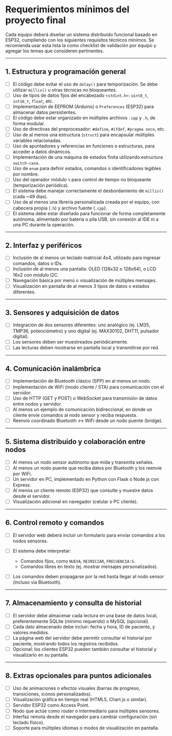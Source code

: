 # Requerimientos mínimos del proyecto final

Cada equipo deberá diseñar un sistema distribuido funcional basado en ESP32, cumpliendo con los siguientes requisitos técnicos mínimos.  Se recomienda usar esta lista la como checklist de validación por equipo y agregar los temas que consideren pertinentes.

---

## 1. Estructura y programación general

* [ ] El código debe evitar el uso de `delay()` para temporización. Se debe utilizar `millis()` u otras técnicas no bloqueantes.
* [ ] Uso de tipos de datos fijos del encabezado `<stdint.h>`: `uint8_t`, `int16_t`, `float`, etc.
* [ ] Implementación de EEPROM (Arduino) o `Preferences` (ESP32) para almacenar datos persistentes.
* [ ] El código debe estar organizado en múltiples archivos `.cpp` y `.h`, de forma modular.
* [ ] Uso de directivas del preprocesador: `#define`, `#ifdef`, `#pragma once`, etc.
* [ ] Uso de al menos una estructura (`struct`) para encapsular múltiples variables relacionadas.
* [ ] Uso de apuntadores y referencias en funciones o estructuras, para acceder a datos dinámicos.
* [ ] Implementación de una máquina de estados finita utilizando estructura `switch-case`.
* [ ] Uso de `enum` para definir estados, comandos o identificadores legibles por nombre.
* [ ] Uso del operador módulo `%` para control de tiempo no bloqueante (temporización periódica).
* [ ] El sistema debe manejar correctamente el desbordamiento de `millis()` (cada \~49 días).
* [ ] Uso de al menos una librería personalizada creada por el equipo, con cabecera propia (`.h`) y archivo fuente (`.cpp`).
* [ ] El sistema debe estar diseñado para funcionar de forma completamente autónoma, alimentado por batería o pila USB, sin conexión al IDE ni a una PC durante la operación.

---

## 2. Interfaz y periféricos

* [ ] Inclusión de al menos un teclado matricial 4x4, utilizado para ingresar comandos, datos o IDs.
* [ ] Inclusión de al menos una pantalla: OLED (128x32 o 128x64), o LCD 16x2 con módulo I2C.
* [ ] Navegación básica por menú o visualización de múltiples mensajes.
* [ ] Visualización en pantalla de al menos 3 tipos de datos o estados diferentes.

---

## 3. Sensores y adquisición de datos

* [ ] Integración de dos sensores diferentes: uno analógico (ej. LM35, TMP36, potenciómetro) y uno digital (ej. MAX30102, DHT11, pulsador digital).
* [ ] Los sensores deben ser muestreados periódicamente.
* [ ] Las lecturas deben mostrarse en pantalla local y transmitirse por red.

---

## 4. Comunicación inalámbrica

* [ ] Implementación de Bluetooth clásico (SPP) en al menos un nodo.
* [ ] Implementación de WiFi (modo cliente / STA) para comunicación con el servidor.
* [ ] Uso de HTTP (GET y POST) o WebSocket para transmisión de datos entre nodos y servidor.
* [ ] Al menos un ejemplo de comunicación bidireccional, en donde un cliente envíe comandos al nodo sensor y reciba respuesta.
* [ ] Reenvío coordinado Bluetooth ↔ WiFi desde un nodo puente (bridge).

---

## 5. Sistema distribuido y colaboración entre nodos

* [ ] Al menos un nodo sensor autónomo que mida y transmita señales.
* [ ] Al menos un nodo puente que reciba datos por Bluetooth y los reenvíe por WiFi.
* [ ] Un servidor en PC, implementado en Python con Flask o Node.js con Express.
* [ ] Al menos un cliente remoto (ESP32) que consulte y muestre datos desde el servidor.
* [ ] Visualización adicional en navegador (celular o PC cliente).

---

## 6. Control remoto y comandos

* [ ] El servidor web deberá incluir un formulario para enviar comandos a los nodos sensores.
* [ ] El sistema debe interpretar:

  * Comandos fijos, como `NUEVA`, `REINICIAR`, `FRECUENCIA:5`.
  * Comandos libres en texto (ej. mostrar mensajes personalizados).
* [ ] Los comandos deben propagarse por la red hasta llegar al nodo sensor (incluso vía Bluetooth).

---

## 7. Almacenamiento y consulta de historial

* [ ] El servidor debe almacenar cada lectura en una base de datos local, preferentemente SQLite (mínimo requerido) o MySQL (opcional).
* [ ] Cada dato almacenado debe incluir: fecha y hora, ID de paciente, y valores medidos.
* [ ] La página web del servidor debe permitir consultar el historial por paciente, mostrando todos los registros recibidos.
* [ ] Opcional: los clientes ESP32 pueden también consultar el historial y visualizarlo en su pantalla.

---

## 8. Extras opcionales para puntos adicionales

* [ ] Uso de animaciones o efectos visuales (barras de progreso, transiciones, íconos personalizados).
* [ ] Visualización gráfica en tiempo real (HTML5, Chart.js o similar).
* [ ] Servidor ESP32 como Access Point.
* [ ] Nodo que actúe como router o intermediario para múltiples sensores.
* [ ] Interfaz remota desde el navegador para cambiar configuración (sin teclado físico).
* [ ] Soporte para múltiples idiomas o modos de visualización en pantalla.
